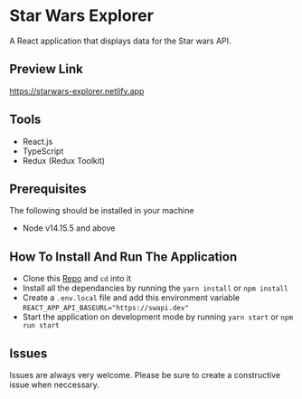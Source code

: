 # Star Wars Explorer
A React application that displays data for the Star wars API.

## Preview Link
https://starwars-explorer.netlify.app

## Tools
- React.js
- TypeScript
- Redux (Redux Toolkit)

## Prerequisites
The following should be installed in your machine
- Node v14.15.5 and above

## How To Install And Run The Application
* Clone this [Repo]('https://github.com/Hector101/starwars-explorer.git') and `cd` into it
* Install all the dependancies by running the `yarn install` or `npm install`
* Create a `.env.local` file and add this environment variable `REACT_APP_API_BASEURL="https://swapi.dev"`
* Start the application on development mode by running `yarn start` or `npm run start`


## Issues
Issues are always very welcome. Please be sure to create a constructive issue when neccessary.
